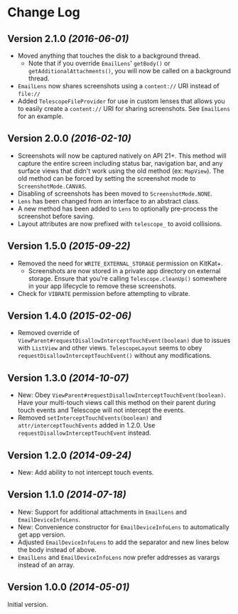 Change Log
==========

Version 2.1.0 *(2016-06-01)*
----------------------------

* Moved anything that touches the disk to a background thread.
  * Note that if you override `EmailLens`' `getBody()` or `getAdditionalAttachments()`, you will now
    be called on a background thread.
* `EmailLens` now shares screenshots using a `content://` URI instead of `file://`
* Added `TelescopeFileProvider` for use in custom lenses that allows you to easily create a
`content://` URI for sharing screenshots. See `EmailLens` for an example.

Version 2.0.0 *(2016-02-10)*
----------------------------

* Screenshots will now be captured natively on API 21+. This method will capture the entire screen
including status bar, navigation bar, and any surface views that didn't work using the old method
(ex: `MapView`). The old method can be forced by setting the screenshot mode to
`ScreenshotMode.CANVAS`.
* Disabling of screenshots has been moved to `ScreenshotMode.NONE`.
* `Lens` has been changed from an interface to an abstract class.
* A new method has been added to `Lens` to optionally pre-process the screenshot before saving.
* Layout attributes are now prefixed with `telescope_` to avoid collisions.

Version 1.5.0 *(2015-09-22)*
----------------------------

* Removed the need for `WRITE_EXTERNAL_STORAGE` permission on KitKat+.
  * Screenshots are now stored in a private app directory on external storage. Ensure that you're
    calling `Telescope.cleanUp()` somewhere in your app lifecycle to remove these screenshots.
* Check for `VIBRATE` permission before attempting to vibrate.

Version 1.4.0 *(2015-02-06)*
----------------------------

* Removed override of `ViewParent#requestDisallowInterceptTouchEvent(boolean)` due to issues with
`ListView` and other views. `TelescopeLayout` seems to obey `requestDisallowInterceptTouchEvent()`
without any modifications.

Version 1.3.0 *(2014-10-07)*
----------------------------

* New: Obey `ViewParent#requestDisallowInterceptTouchEvent(boolean)`. Have your multi-touch views
call this method on their parent during touch events and Telescope will not intercept the events.
* Removed `setInterceptTouchEvents(boolean)` and `attr/interceptTouchEvents` added in 1.2.0. Use
`requestDisallowInterceptTouchEvent` instead.

Version 1.2.0 *(2014-09-24)*
----------------------------

* New: Add ability to not intercept touch events.

Version 1.1.0 *(2014-07-18)*
----------------------------

* New: Support for additional attachments in `EmailLens` and `EmailDeviceInfoLens`.
* New: Convenience constructor for `EmailDeviceInfoLens` to automatically get app version.
* Adjusted `EmailDeviceInfoLens` to add the separator and new lines below the body instead of above.
* `EmailLens` and `EmailDeviceInfoLens` now prefer addresses as varargs instead of an array.

Version 1.0.0 *(2014-05-01)*
----------------------------

Initial version.
